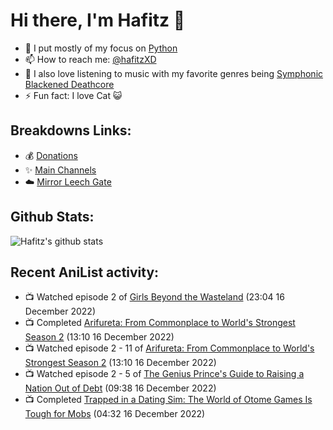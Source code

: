 # Hi there, I'm Hafitz 👋
- 🐍 I put mostly of my focus on [Python](https://python.org)
- 📫 How to reach me: [@hafitzXD](https://t.me/hafitzXD)
- 🎵 I also love listening to music with my favorite genres being [Symphonic Blackened Deathcore](https://youtu.be/qyYmS_iBcy4)
- ⚡ Fun fact: I love Cat 😺

## Breakdowns Links:
- 💰 [Donations](https://t.me/TheBreakdowns/2)
- ✨ [Main Channels](https://t.me/TheBreakdowns)
- ☁️ [Mirror Leech Gate](https://t.me/BreakdownsGate)

## Github Stats:
![Hafitz's github stats](https://github-readme-stats.vercel.app/api?username=breakdowns&show_icons=true&count_private=true&bg_color=00000000&text_color=777)

## Recent AniList activity:
<!-- ANILIST_ACTIVITY:start -->

-   📺 Watched episode 2 of [Girls Beyond the Wasteland](https://anilist.co/anime/21444) (23:04 16 December 2022)
-   📺 Completed [Arifureta: From Commonplace to World's Strongest Season 2](https://anilist.co/anime/112323) (13:10 16 December 2022)
-   📺 Watched episode 2 - 11 of [Arifureta: From Commonplace to World's Strongest Season 2](https://anilist.co/anime/112323) (13:10 16 December 2022)
-   📺 Watched episode 2 - 5 of [The Genius Prince's Guide to Raising a Nation Out of Debt](https://anilist.co/anime/129190) (09:38 16 December 2022)
-   📺 Completed [Trapped in a Dating Sim: The World of Otome Games Is Tough for Mobs](https://anilist.co/anime/142074) (04:32 16 December 2022)

<!-- ANILIST_ACTIVITY:end -->
